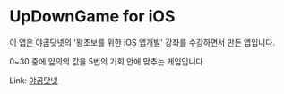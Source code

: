 # UpDownGame for iOS

이 앱은 야곰닷넷의 '왕초보를 위한 iOS 앱개발' 강좌를 수강하면서 만든 앱입니다.

0~30 중에 임의의 값을 5번의 기회 안에 맞추는 게임입니다.

Link: [야곰닷넷](https://yagom.net/courses/ios-starter-uikit/)

